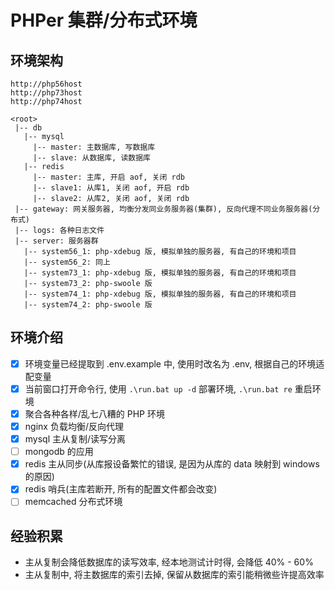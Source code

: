 # PHPer 集群/分布式环境

## 环境架构

```
http://php56host
http://php73host
http://php74host

<root>
 |-- db
   |-- mysql
     |-- master: 主数据库, 写数据库
     |-- slave: 从数据库, 读数据库
   |-- redis
     |-- master: 主库, 开启 aof, 关闭 rdb
     |-- slave1: 从库1, 关闭 aof, 开启 rdb
     |-- slave2: 从库2, 关闭 aof, 关闭 rdb
 |-- gateway: 网关服务器, 均衡分发同业务服务器(集群), 反向代理不同业务服务器(分布式)
 |-- logs: 各种日志文件
 |-- server: 服务器群
   |-- system56_1: php-xdebug 版, 模拟单独的服务器, 有自己的环境和项目
   |-- system56_2: 同上
   |-- system73_1: php-xdebug 版, 模拟单独的服务器, 有自己的环境和项目
   |-- system73_2: php-swoole 版
   |-- system74_1: php-xdebug 版, 模拟单独的服务器, 有自己的环境和项目
   |-- system74_2: php-swoole 版
```

## 环境介绍

- [x] 环境变量已经提取到 .env.example 中, 使用时改名为 .env, 根据自己的环境适配变量
- [x] 当前窗口打开命令行, 使用 `.\run.bat up -d` 部署环境, `.\run.bat re` 重启环境
- [x] 聚合各种各样/乱七八糟的 PHP 环境
- [x] nginx 负载均衡/反向代理
- [x] mysql 主从复制/读写分离
- [ ] mongodb 的应用
- [x] redis 主从同步(从库报设备繁忙的错误, 是因为从库的 data 映射到 windows 的原因)
- [x] redis 哨兵(主库若断开, 所有的配置文件都会改变)
- [ ] memcached 分布式环境

## 经验积累

- 主从复制会降低数据库的读写效率, 经本地测试计时得, 会降低 40% - 60%
- 主从复制中, 将主数据库的索引去掉, 保留从数据库的索引能稍微些许提高效率
